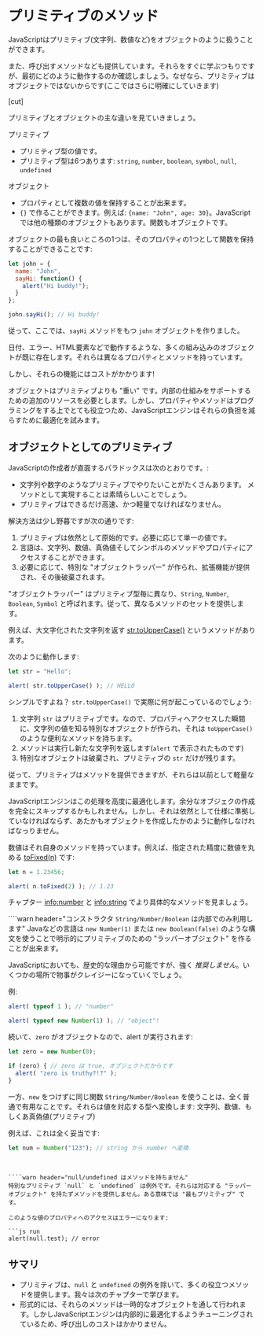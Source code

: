# プリミティブのメソッド

JavaScriptはプリミティブ(文字列、数値など)をオブジェクトのように扱うことができます。

また、呼び出すメソッドなども提供しています。それらをすぐに学ぶつもりですが、最初にどのように動作するのか確認しましょう。なぜなら、プリミティブはオブジェクトではないからです(ここではさらに明確にしていきます)

[cut]

プリミティブとオブジェクトの主な違いを見ていきましょう。

プリミティブ

- プリミティブ型の値です。
- プリミティブ型は6つあります: `string`, `number`, `boolean`, `symbol`, `null`, `undefined`

オブジェクト

- プロパティとして複数の値を保持することが出来ます。
- `{}` で作ることができます。例えば: `{name: "John", age: 30}`。JavaScriptでは他の種類のオブジェクトもあります。関数もオブジェクトです。

オブジェクトの最も良いところの1つは、そのプロパティの1つとして関数を保持することができることです:

```js run
let john = {
  name: "John",
  sayHi: function() {
    alert("Hi buddy!");
  }
};

john.sayHi(); // Hi buddy!
```

従って、ここでは、`sayHi` メソッドをもつ `john` オブジェクトを作りました。

日付、エラー、HTML要素などで動作するような、多くの組み込みのオブジェクトが既に存在します。それらは異なるプロパティとメソッドを持っています。

しかし、それらの機能にはコストがかかります!

オブジェクトはプリミティブよりも "重い" です。内部の仕組みをサポートするための追加のリソースを必要とします。しかし、プロパティやメソッドはプログラミングをする上でとても役立つため、JavaScriptエンジンはそれらの負担を減らすために最適化を試みます。

## オブジェクトとしてのプリミティブ 

JavaScriptの作成者が直面するパラドックスは次のとおりです。:

- 文字列や数字のようなプリミティブでやりたいことがたくさんあります。 メソッドとして実現することは素晴らしいことでしょう。
- プリミティブはできるだけ高速、かつ軽量でなければなりません。

解決方法は少し野暮ですが次の通りです:

1. プリミティブは依然として原始的です。必要に応じて単一の値です。
2. 言語は、文字列、数値、真偽値そしてシンボルのメソッドやプロパティにアクセスすることができます。
3. 必要に応じて、特別な "オブジェクトラッパー" が作られ、拡張機能が提供され、その後破棄されます。

"オブジェクトラッパー" はプリミティブ型毎に異なり、`String`, `Number`, `Boolean`, `Symbol` と呼ばれます。従って、異なるメソッドのセットを提供します。

例えば、大文字化された文字列を返す [str.toUpperCase()](https://developer.mozilla.org/en/docs/Web/JavaScript/Reference/Global_Objects/String/toUpperCase) というメソッドがあります。

次のように動作します:

```js run
let str = "Hello";

alert( str.toUpperCase() ); // HELLO
```

シンプルですよね？ `str.toUpperCase()` で実際に何が起こっているのでしょう:

1. 文字列 `str` はプリミティブです。なので、プロパティへアクセスした瞬間に、文字列の値を知る特別なオブジェクトが作られ、それは `toUpperCase()` のような便利なメソッドを持ちます。
2. メソッドは実行し新たな文字列を返します(`alert` で表示されたものです)
3. 特別なオブジェクトは破棄され、プリミティブの `str` だけが残ります。

従って、プリミティブはメソッドを提供できますが、それらは以前として軽量なままです。

JavaScriptエンジンはこの処理を高度に最適化します。余分なオブジェクの作成を完全にスキップするかもしれません。しかし、それは依然として仕様に準拠していなければならず、あたかもオブジェクトを作成したかのように動作しなければなっりません。

数値はそれ自身のメソッドを持っています。例えば、指定された精度に数値を丸める [toFixed(n)](https://developer.mozilla.org/en-US/docs/Web/JavaScript/Reference/Global_Objects/Number/toFixed) です:

```js run
let n = 1.23456;

alert( n.toFixed(2) ); // 1.23
```

チャプター <info:number> と <info:string> でより具体的なメソッドを見ましょう。


````warn header="コンストラクタ `String/Number/Boolean` は内部でのみ利用します"
Javaなどの言語は `new Number(1)` または `new Boolean(false)` のような構文を使うことで明示的にプリミティブのための "ラッパーオブジェクト" を作ることが出来ます。

JavaScriptにおいても、歴史的な理由から可能ですが、強く *推奨しません*。いくつかの場所で物事がクレイジーになっていくでしょう。

例:

```js run
alert( typeof 1 ); // "number"

alert( typeof new Number(1) ); // "object"!
```

続いて、`zero` がオブジェクトなので、alert が実行されます:

```js run
let zero = new Number(0);

if (zero) { // zero は true, オブジェクトだからです
  alert( "zero is truthy?!?" );
}
```

一方、`new` をつけずに同じ関数 `String/Number/Boolean` を使うことは、全く普通で有用なことです。それらは値を対応する型へ変換します: 文字列、数値、もしくあ真偽値(プリミティブ)

例えば、これは全く妥当です:
```js
let num = Number("123"); // string から number へ変換
```
````


````warn header="null/undefined はメソッドを持ちません"
特別なプリミティブ `null` と `undefined` は例外です。それらは対応する "ラッパーオブジェクト" を持たずメソッドを提供しません。ある意味では "最もプリミティブ" です。

このような値のプロパティへのアクセスはエラーになります:

```js run
alert(null.test); // error
````

## サマリ 

- プリミティブは、`null` と `undefined` の例外を除いて、多くの役立つメソッドを提供します。我々は次のチャプターで学びます。
- 形式的には、それらのメソッドは一時的なオブジェクトを通して行われます。しかしJavaScriptエンジンは内部的に最適化するようチューニングされているため、呼び出しのコストはかかりません。
